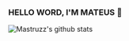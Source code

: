 ### HELLO WORD, I'M MATEUS 👋

![Mastruzz's github stats](https://github-readme-stats.vercel.app/api?username=mastruzz&show_icons=true&theme=radical)
